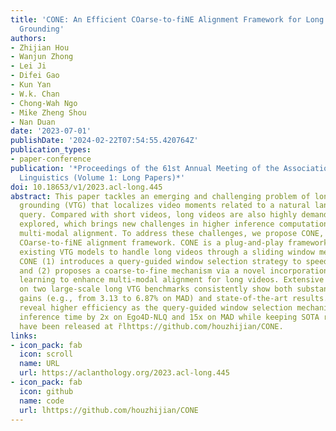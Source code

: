 ```yaml
---
title: 'CONE: An Efficient COarse-to-fiNE Alignment Framework for Long Video Temporal
  Grounding'
authors:
- Zhijian Hou
- Wanjun Zhong
- Lei Ji
- Difei Gao
- Kun Yan
- W.k. Chan
- Chong-Wah Ngo
- Mike Zheng Shou
- Nan Duan
date: '2023-07-01'
publishDate: '2024-02-22T07:54:55.420764Z'
publication_types:
- paper-conference
publication: '*Proceedings of the 61st Annual Meeting of the Association for Computational
  Linguistics (Volume 1: Long Papers)*'
doi: 10.18653/v1/2023.acl-long.445
abstract: This paper tackles an emerging and challenging problem of long video temporal
  grounding (VTG) that localizes video moments related to a natural language (NL)
  query. Compared with short videos, long videos are also highly demanded but less
  explored, which brings new challenges in higher inference computation cost and weaker
  multi-modal alignment. To address these challenges, we propose CONE, an efficient
  COarse-to-fiNE alignment framework. CONE is a plug-and-play framework on top of
  existing VTG models to handle long videos through a sliding window mechanism. Specifically,
  CONE (1) introduces a query-guided window selection strategy to speed up inference,
  and (2) proposes a coarse-to-fine mechanism via a novel incorporation of contrastive
  learning to enhance multi-modal alignment for long videos. Extensive experiments
  on two large-scale long VTG benchmarks consistently show both substantial performance
  gains (e.g., from 3.13 to 6.87% on MAD) and state-of-the-art results. Analyses also
  reveal higher efficiency as the query-guided window selection mechanism accelerates
  inference time by 2x on Ego4D-NLQ and 15x on MAD while keeping SOTA results. Codes
  have been released at r̆lhttps://github.com/houzhijian/CONE.
links:
- icon_pack: fab
  icon: scroll
  name: URL
  url: https://aclanthology.org/2023.acl-long.445
- icon_pack: fab
  icon: github
  name: code
  url: lhttps://github.com/houzhijian/CONE
---
```

